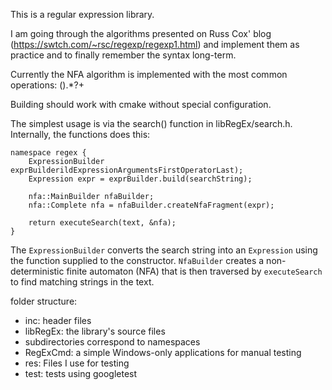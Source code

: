This is a regular expression library.

I am going through the algorithms presented on Russ Cox' blog (https://swtch.com/~rsc/regexp/regexp1.html) and implement them as practice and to finally remember the syntax long-term.

Currently the NFA algorithm is implemented with the most common operations: ().*?+

Building should work with cmake without special configuration.

The simplest usage is via the search() function in libRegEx/search.h. Internally, the functions does this:
```
namespace regex {
    ExpressionBuilder exprBuilderildExpressionArgumentsFirstOperatorLast);
    Expression expr = exprBuilder.build(searchString);

    nfa::MainBuilder nfaBuilder;
    nfa::Complete nfa = nfaBuilder.createNfaFragment(expr);

    return executeSearch(text, &nfa);
}
```
The `ExpressionBuilder` converts the search string into an `Expression` using the function supplied to the constructor. `NfaBuilder` creates a non-deterministic finite automaton (NFA) that is then traversed by `executeSearch` to find matching strings in the text.


folder structure:
- inc: header files
- libRegEx: the library's source files
- subdirectories correspond to namespaces
- RegExCmd: a simple Windows-only applications for manual testing
- res: Files I use for testing
- test: tests using googletest
